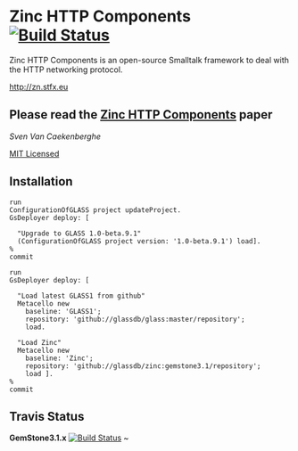 # Zinc HTTP Components [![Build Status](https://travis-ci.org/glassdb/zinc.png?branch=gemstone3.1)](https://travis-ci.org/glassdb/zinc)


Zinc HTTP Components is an open-source Smalltalk framework 
to deal with the HTTP networking protocol.


<http://zn.stfx.eu>


## Please read the [Zinc HTTP Components](https://github.com/svenvc/zinc/blob/master/zinc-http-components-paper.md) paper


*Sven Van Caekenberghe* 


[MIT Licensed](https://github.com/svenvc/zinc/blob/master/license.txt)

## Installation

```Smalltalk
run
ConfigurationOfGLASS project updateProject.
GsDeployer deploy: [ 

  "Upgrade to GLASS 1.0-beta.9.1"
  (ConfigurationOfGLASS project version: '1.0-beta.9.1') load].
%
commit

run
GsDeployer deploy: [ 

  "Load latest GLASS1 from github"
  Metacello new
    baseline: 'GLASS1';
    repository: 'github://glassdb/glass:master/repository';
    load.

  "Load Zinc"
  Metacello new
    baseline: 'Zinc';
    repository: 'github://glassdb/zinc:gemstone3.1/repository';
    load ].
%
commit
```

## Travis Status

**GemStone3.1.x** [![Build Status](https://travis-ci.org/glassdb/zinc.png?branch=gemstone3.1)](https://travis-ci.org/glassdb/zinc)
~
